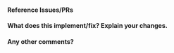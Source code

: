 <!--
Thanks for contributing a pull request! Please ensure you have taken a look at
the contribution guidelines: https://github.com/adap/flower/blob/main/CONTRIBUTING.md
-->

#### Reference Issues/PRs

<!--
Example: Fixes #1234. See also #3456.
Please use keywords (e.g., Fixes) to create a link to the issues or pull requests
you resolved.
-->

#### What does this implement/fix? Explain your changes.

<!--
Explain why this PR is needed and what kind of changes have you done.
Example: the variable rnd was not clear and therefore renamed to fl_round. 
-->

#### Any other comments?


<!--
Please be aware that it may take some time until we can check this PR. 
If you have an urgent request or question please use the Flower Slack channel.
The Slack channel is really active and contributors respond pretty fast. 

We value your contribution and are aware of the time you put into this PR.
Therefore, thank you for your contribution. 
-->